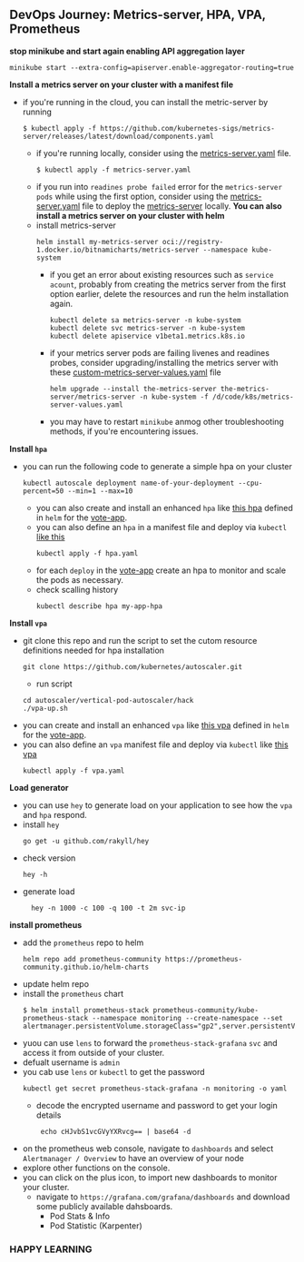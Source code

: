 ## DevOps Journey: Metrics-server, HPA, VPA, Prometheus

**stop minikube and start again enabling API aggregation layer**
```
minikube start --extra-config=apiserver.enable-aggregator-routing=true
```
**Install a metrics server on your cluster with a manifest file**
- if you're running in the cloud, you can install the metric-server by running 
    ```
    $ kubectl apply -f https://github.com/kubernetes-sigs/metrics-server/releases/latest/download/components.yaml
    ```
  - if you're running locally, consider using the [metrics-server.yaml](https://github.com/michaelkedey/k8s/blob/main/helm/pod_scalling/metrics-server/metrics-server.yaml) file.
      ```
      $ kubectl apply -f metrics-server.yaml
      ```
  - if you run into `readines probe failed` error for the `metrics-server pods` while using the first option, consider using the [metrics-server.yaml](https://github.com/michaelkedey/k8s/blob/main/helm/pod_scalling/metrics-server/metrics-server.yaml) file to deploy the [metrics-server](https://github.com/michaelkedey/k8s/blob/main/helm/pod_scalling/metrics-server/components.yaml) locally.
**You can also install a metrics server on your cluster with helm**
  - install metrics-server
      ```
      helm install my-metrics-server oci://registry-1.docker.io/bitnamicharts/metrics-server --namespace kube-system
      ```
      - if you get an error about existing resources such as `service acount`, probably from creating the metrics server from the first option earlier, delete the resources and run the helm installation again.
        ```
        kubectl delete sa metrics-server -n kube-system
        kubectl delete svc metrics-server -n kube-system
        kubectl delete apiservice v1beta1.metrics.k8s.io
        ```
      - if your metrics server pods are failing livenes and readines probes, consider upgrading/installing the metrics server with these [custom-metrics-server-values.yaml](https://github.com/michaelkedey/k8s/blob/main/helm/pod_scalling/metrics-server/metrics-server-values.yaml) file 
        ```
        helm upgrade --install the-metrics-server the-metrics-server/metrics-server -n kube-system -f /d/code/k8s/metrics-server-values.yaml
        ```
    - you may have to restart `minikube` anmog other troubleshooting methods, if you're encountering issues.


**Install `hpa`**  
  - you can run the following code to generate a simple hpa on your cluster
      ```
      kubectl autoscale deployment name-of-your-deployment --cpu-percent=50 --min=1 --max=10
      ```
    - you can also create and install an enhanced `hpa` like [this hpa](https://github.com/michaelkedey/k8s/blob/main/helm/pod_scalling/hpa/vote-app-chart/templates/hpa/hpa.yaml) defined in `helm` for the [vote-app](https://github.com/michaelkedey/example-voting-app).
    - you can also define an `hpa` in a manifest file and deploy via `kubectl` [like this](https://github.com/michaelkedey/k8s/blob/main/pod_scalling/hpa/hpa.yaml)
        ```
        kubectl apply -f hpa.yaml
        ```
    - for each `deploy` in the [vote-app](https://github.com/michaelkedey/example-voting-app) create an hpa to monitor and scale the pods as necessary.
    - check scalling history
        ```
        kubectl describe hpa my-app-hpa
        ```
  
**Install `vpa`**  
  - git clone this repo and run the script to set the cutom resource definitions needed for hpa installation
      ```
      git clone https://github.com/kubernetes/autoscaler.git
      ```
      - run script
      ``` 
      cd autoscaler/vertical-pod-autoscaler/hack
      ./vpa-up.sh
      ``` 
  - you can create and install an enhanced `vpa` like [this vpa](https://github.com/michaelkedey/k8s/blob/main/helm/pod_scalling/vpa/vote-app-chart/templates/vpa/vpa.yaml) defined in `helm` for the [vote-app](https://github.com/michaelkedey/example-voting-app).
  - you can also define an `vpa` manifest file and deploy via `kubectl` like [this vpa](https://github.com/michaelkedey/k8s/blob/main/pod_scalling/vpa/vpa.yaml)
      ```
      kubectl apply -f vpa.yaml
      ```
**Load generator**
- you can use `hey` to generate load on your application to see how the `vpa` and `hpa` respond.
- install `hey`
  ```
  go get -u github.com/rakyll/hey
  ```
- check version
  ```
  hey -h
  ```
- generate load
  ```
    hey -n 1000 -c 100 -q 100 -t 2m svc-ip
  ```
**install prometheus**
  - add the `prometheus` repo to helm
      ```
      helm repo add prometheus-community https://prometheus-community.github.io/helm-charts
      ```
  - update helm repo
  - install the `prometheus` chart
      ```
      $ helm install prometheus-stack prometheus-community/kube-prometheus-stack --namespace monitoring --create-namespace --set alertmanager.persistentVolume.storageClass="gp2",server.persistentVolume.storageClass="gp2"
      ```
  - yuou can use `lens` to forward the `prometheus-stack-grafana` `svc` and access it from outside of your cluster.
  - defualt username is `admin`
  - you cab use `lens` or `kubectl` to get the password 
      ```
      kubectl get secret prometheus-stack-grafana -n monitoring -o yaml
      ```
      - decode the encrypted username and password to get your login details
          ```
           echo cHJvbS1vcGVyYXRvcg== | base64 -d
          ```
  - on the prometheus web console, navigate to `dashboards` and select `Alertmanager / Overview` to have an overview of your node
  - explore other functions on the console.
  - you can click on the plus icon, to import new dashboards to monitor your cluster.
      - navigate to `https://grafana.com/grafana/dashboards` and download some publicly available dahsboards.
          - Pod Stats & Info
          - Pod Statistic (Karpenter)


### HAPPY LEARNING
